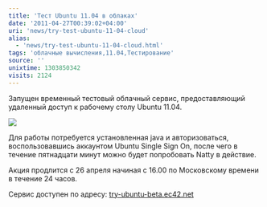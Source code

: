 ```yaml
---
title: 'Тест Ubuntu 11.04 в облаках'
date: '2011-04-27T00:39:02+04:00'
uri: 'news/try-test-ubuntu-11-04-cloud'
alias: 
  - 'news/try-test-ubuntu-11-04-cloud.html'
tags: 'облачные вычисления,11.04,Тестирование'
source: ''
unixtime: 1303850342
visits: 2124
---
```

Запущен временный тестовый облачный сервис, предоставляющий удаленный доступ к рабочему столу Ubuntu 11.04.

[![](img/2011/04/27/00-00/ubuntu-cloud-5659113664-o.jpg)](img/2011/04/27/00-00/ubuntu-cloud-5659113664-o.jpg)

Для работы потребуется установленная java и авторизоваться, воспользовавшись аккаунтом Ubuntu Single Sign On, после чего в течение пятнадцати минут можно будет попробовать Natty в действие.

Акция продлится с 26 апреля начиная с 16.00 по Московскому времени в течение 24 часов.

Сервис доступен по адресу: [try-ubuntu-beta.ec42.net](http://try-ubuntu-beta.ec42.net/)
